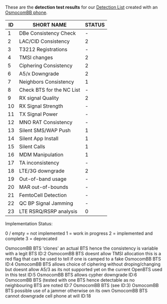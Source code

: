 These are the **detection test results** for our [Detection List](https://github.com/SecUpwN/Android-IMSI-Catcher-Detector/issues/230) created with an [OsmocomBB phone](http://bb.osmocom.org/trac/wiki/Hardware/Phones).



| ID | SHORT NAME                | STATUS |
|----|---------------------------|--------|
| 1  | DBe Consistency Check     | -      |
| 2  | LAC/CID Consistency       | 2      |
| 3  | T3212 Registrations       | -      |
| 4  | TMSI changes              | 2      |
| 5  | Ciphering Consistency     | 2      |
| 6  | A5/x Downgrade            | 2      |
| 7  | Neighbors Consistency     | 1      |
| 8  | Check BTS for the NC List | -      |
| 9  | RX signal Quality         | 2      |
| 10 | RX Signal Strength        | -      |
| 11 | TX Signal Power           | -      |
| 12 | MNO RAT Consistency       | -      |
| 13 | Silent SMS/WAP Push       | 1      |
| 14 | Silent App Install        | 1      |
| 15 | Silent Calls              | 1      |
| 16 | MDM Manipulation          | 1      |
| 17 | TA inconsistency          | -      |
| 18 | LTE/3G downgrade          | 2      |
| 19 | Out-of-band usage         | -      |
| 20 | MAR out-of-bounds         | -      |
| 21 | FemtoCell Detection       | -      |
| 22 | QC BP Signal Jamming      | -      |
| 23 | LTE RSRQ/RSRP analysis    | 0      |


Implementation Status:

0 / empty = not implemented
1 = work in progress
2 = implemented and complete
3 = deprecated



OsmocomBB BTS 'clones' an actual BTS hence the consistency is variable with a legit BTS ID:2
OsmocomBB BTS doesnt allow TMSI allocation this is a red flag that can be used to tell if one is camped to a fake OsmocomBB BTS ID:4
OsmocomBB BTS allows choice of ciphering without droping/changing but doesnt allow A5/3 as its not supported yet on the current OpenBTS used in this test ID:5
OsmocomBB BTS allows cypher downgrade ID:6
OsmocomBB BTS (tested with one BTS hence detectable as no neighbouring BTS are noted ID:7
OsmocomBB BTS (see ID:3)
OsmocomBB BTS possible use of a jammer otherwise on its own OsmocomBB BTS cannot downgrade cell phone at will ID:18



